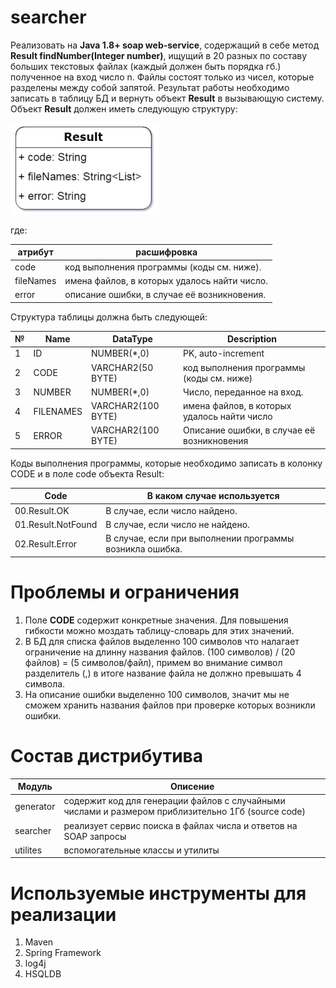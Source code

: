 # searcher
Реализовать на <b>Java 1.8+ soap web-service</b>, содержащий в себе метод <b>Result findNumber(Integer number)</b>,
ищущий в 20 разных по составу больших текстовых файлах (каждый должен быть порядка гб.) полученное на
вход число n. Файлы состоят только из чисел, которые разделены между собой запятой. Результат работы
необходимо записать в таблицу БД и вернуть объект <b>Result</b> в вызывающую систему.
Объект <b>Result</b> должен иметь следующую структуру:

![Objects](pic/result.png)

где:

атрибут    | расшифровка
-----------|------------------------   
code       | код выполнения программы (коды см. ниже).
fileNames  | имена файлов, в которых удалось найти число.
error      | описание ошибки, в случае её возникновения.

Структура таблицы должна быть следующей:

№ | Name | DataType    | Description
---|------|-------------|-------------------
1  | ID   | NUMBER(*,0) | PK, auto-increment
2  | CODE | VARCHAR2(50 BYTE) | код выполнения программы (коды см. ниже)
3  | NUMBER | NUMBER(*,0) | Число, переданное на вход.
4  | FILENAMES | VARCHAR2(100 BYTE) | имена файлов, в которых удалось найти число
5  | ERROR | VARCHAR2(100 BYTE) | Описание ошибки, в случае её возникновения

Коды выполнения программы, которые необходимо записать в колонку CODE и в поле code объекта Result:

Code | В каком случае используется
-----|--------------------------------------
00.Result.OK | В случае, если число найдено.
01.Result.NotFound | В случае, если число не найдено.
02.Result.Error | В случае, если при выполнении программы возникла ошибка.

# Проблемы и ограничения
1. Поле <b>CODE</b> содержит конкретные значения. Для повышения гибкости
можно моздать таблицу-словарь для этих значений.
2. В БД для списка файлов выделенно 100 символов что налагает ограничение на длинну названия файлов.
(100 символов) / (20 файлов) = (5 символов/файл), примем во внимание символ разделитель (,) в 
итоге название файла не должно превышать 4 символа.
3. На описание ошибки выделенно 100 символов, значит мы не сможем хранить названия файлов при проверке 
которых возникли ошибки.

# Состав дистрибутива
Модуль | Описение
-------|-----------------
generator | содержит код для генерации файлов с случайными числами и размером приблизительно 1Гб (source code)
searcher | реализует сервис поиска в файлах числа и ответов на SOAP запросы
utilites | вспомогательные классы и утилиты

# Используемые инструменты для реализации
1. Maven
1. Spring Framework
1. log4j
1. HSQLDB